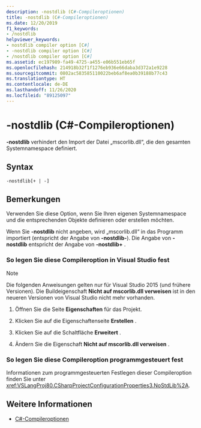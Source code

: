 ```yaml
---
description: -nostdlib (C#-Compileroptionen)
title: -nostdlib (C#-Compileroptionen)
ms.date: 12/20/2019
f1_keywords:
- /nostdlib
helpviewer_keywords:
- nostdlib compiler option [C#]
- -nostdlib compiler option [C#]
- /nostdlib compiler option [C#]
ms.assetid: ec197989-fa49-4725-a455-e06b551eb65f
ms.openlocfilehash: 214918b32f1f1276eb936e66daba3d372a1e9228
ms.sourcegitcommit: 0802ac583585110022beb6af8ea0b39188b77c43
ms.translationtype: HT
ms.contentlocale: de-DE
ms.lasthandoff: 11/26/2020
ms.locfileid: "89125097"
---
```

# <a name="-nostdlib-c-compiler-options"></a>-nostdlib (C#-Compileroptionen)

**-nostdlib** verhindert den Import der Datei „mscorlib.dll“, die den gesamten Systemnamespace definiert.

## <a name="syntax"></a>Syntax

```console
-nostdlib[+ | -]
```

## <a name="remarks"></a>Bemerkungen

Verwenden Sie diese Option, wenn Sie Ihren eigenen Systemnamespace und die entsprechenden Objekte definieren oder erstellen möchten.

Wenn Sie **-nostdlib** nicht angeben, wird „mscorlib.dll“ in das Programm importiert (entspricht der Angabe von **-nostdlib-**). Die Angabe von **-nostdlib** entspricht der Angabe von **-nostdlib+** .

### <a name="to-set-this-compiler-option-in-visual-studio"></a>So legen Sie diese Compileroption in Visual Studio fest

> [!NOTE]
> Die folgenden Anweisungen gelten nur für Visual Studio 2015 (und frühere Versionen). Die Buildeigenschaft **Nicht auf mscorlib.dll verweisen** ist in den neueren Versionen von Visual Studio nicht mehr vorhanden.

1. Öffnen Sie die Seite **Eigenschaften** für das Projekt.

2. Klicken Sie auf die Eigenschaftenseite **Erstellen** .

3. Klicken Sie auf die Schaltfläche **Erweitert** .

4. Ändern Sie die Eigenschaft **Nicht auf mscorlib.dll verweisen** .

### <a name="to-set-this-compiler-option-programmatically"></a>So legen Sie diese Compileroption programmgesteuert fest

Informationen zum programmgesteuerten Festlegen dieser Compileroption finden Sie unter <xref:VSLangProj80.CSharpProjectConfigurationProperties3.NoStdLib%2A>.

## <a name="see-also"></a>Weitere Informationen

- [C#-Compileroptionen](./index.md)
